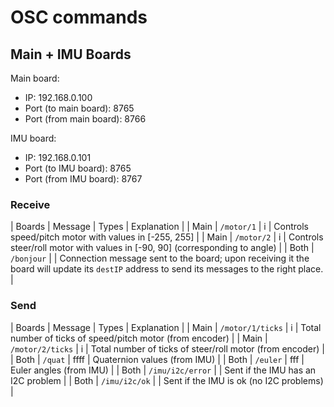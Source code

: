 # OSC commands

## Main + IMU Boards

Main board:
* IP: 192.168.0.100
* Port (to main board): 8765
* Port (from main board): 8766

IMU board:
* IP: 192.168.0.101
* Port (to IMU board): 8765
* Port (from IMU board): 8767

### Receive

| Boards | Message        | Types | Explanation |
| Main   | ```/motor/1``` | i     | Controls speed/pitch motor with values in [-255, 255] |
| Main   | ```/motor/2``` | i     | Controls steer/roll motor with values in [-90, 90] (corresponding to angle) |
| Both   | ```/bonjour``` |       | Connection message sent to the board; upon receiving it the board will update its ```destIP``` address to send its messages to the right place. |

### Send

| Boards | Message              | Types | Explanation |
| Main   | ```/motor/1/ticks``` | i     | Total number of ticks of speed/pitch motor (from encoder) |
| Main   | ```/motor/2/ticks``` | i     | Total number of ticks of steer/roll motor (from encoder) |
| Both   | ```/quat```          | ffff  | Quaternion values (from IMU) |
| Both   | ```/euler```         | fff   | Euler angles (from IMU) |
| Both   | ```/imu/i2c/error``` |       | Sent if the IMU has an I2C problem |
| Both   | ```/imu/i2c/ok```    |       | Sent if the IMU is ok (no I2C problems) |


